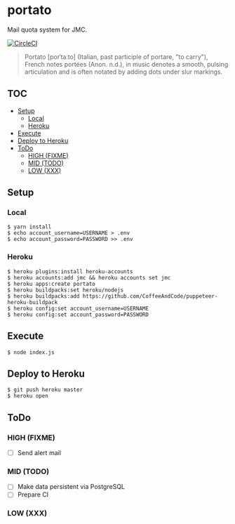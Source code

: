 portato
====

Mail quota system for JMC.

[![CircleCI](https://circleci.com/gh/sforzando/portato.svg?style=svg)](https://circleci.com/gh/sforzando/portato)

> Portato [porˈtaːto] (Italian, past participle of portare, "to carry"), French notes portées (Anon. n.d.), in music denotes a smooth, pulsing articulation and is often notated by adding dots under slur markings.

TOC
----

<!-- TOC depthFrom:2 depthTo:6 withLinks:1 updateOnSave:1 orderedList:0 -->

- [Setup](#setup)
	- [Local](#local)
	- [Heroku](#heroku)
- [Execute](#execute)
- [Deploy to Heroku](#deploy-to-heroku)
- [ToDo](#todo)
	- [HIGH (FIXME)](#high-fixme)
	- [MID (TODO)](#mid-todo)
	- [LOW (XXX)](#low-xxx)

<!-- /TOC -->

## Setup
### Local

```
$ yarn install
$ echo account_username=USERNAME > .env
$ echo account_password=PASSWORD >> .env
```

### Heroku

```
$ heroku plugins:install heroku-accounts
$ heroku accounts:add jmc && heroku accounts set jmc
$ heroku apps:create portato
$ heroku buildpacks:set heroku/nodejs
$ heroku buildpacks:add https://github.com/CoffeeAndCode/puppeteer-heroku-buildpack
$ heroku config:set account_username=USERNAME
$ heroku config:set account_password=PASSWORD
```

## Execute

```
$ node index.js
```

## Deploy to Heroku

```
$ git push heroku master
$ heroku open
```

## ToDo
### HIGH (FIXME)
- [ ] Send alert mail

### MID (TODO)
- [ ] Make data persistent via PostgreSQL
- [ ] Prepare CI

### LOW (XXX)
